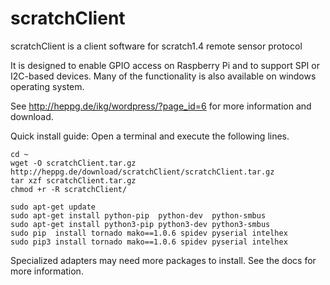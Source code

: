 # scratchClient
scratchClient is a client software for scratch1.4 remote sensor protocol

It is designed to enable GPIO access on Raspberry Pi and to support SPI or I2C-based devices. Many of the functionality is also available on windows operating system.

See http://heppg.de/ikg/wordpress/?page_id=6 for more information and download.

Quick install guide: Open a terminal and execute the following lines.
```  
cd ~
wget -O scratchClient.tar.gz http://heppg.de/download/scratchClient/scratchClient.tar.gz
tar xzf scratchClient.tar.gz
chmod +r -R scratchClient/

sudo apt-get update
sudo apt-get install python-pip  python-dev  python-smbus 
sudo apt-get install python3-pip python3-dev python3-smbus 
sudo pip  install tornado mako==1.0.6 spidev pyserial intelhex
sudo pip3 install tornado mako==1.0.6 spidev pyserial intelhex
```

Specialized adapters may need more packages to install. See the docs for more information.